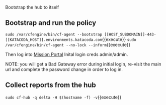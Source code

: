 Bootstrap the hub to itself

## Bootstrap and run the policy

`sudo /var/cfengine/bin/cf-agent --bootstrap [[HOST_SUBDOMAIN]]-443-[[KATACODA_HOST]].environments.katacoda.com`{{execute}}
`sudo /var/cfengine/bin/cf-agent --no-lock --inform`{{execute}}

Then log into [Mission Portal](https://[[HOST_SUBDOMAIN]]-443-[[KATACODA_HOST]].environments.katacoda.com)
Inital login creds admin/admin.

NOTE: you will get a Bad Gateway error during initial login, re-visit the main url and complete the password change in order to log in.

## Collect reports from the hub
`sudo cf-hub -q delta -H $(hostname -f) -v`{{execute}}
